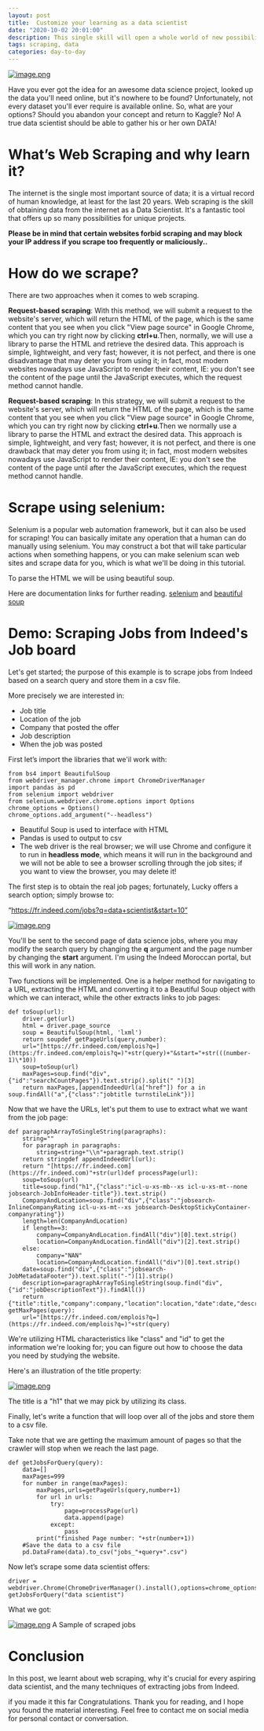 ```yaml
---
layout: post
title:  Customize your learning as a data scientist
date: "2020-10-02 20:01:00"
description: This single skill will open a whole world of new possibilities for you
tags: scraping, data
categories: day-to-day
---
```


[![image.png](https://i.postimg.cc/2SmGnrnD/image.png)](https://postimg.cc/RNswBrPs)

Have you ever got the idea for an awesome data science project, looked up the data you'll need online, but it's nowhere to be found? Unfortunately, not every dataset you'll ever require is available online. So, what are your options? Should you abandon your concept and return to Kaggle? No! A true data scientist should be able to gather his or her own DATA!


What’s Web Scraping and why learn it?
=====================================

The internet is the single most important source of data; it is a virtual record of human knowledge, at least for the last 20 years. Web scraping is the skill of obtaining data from the internet as a Data Scientist. It's a fantastic tool that offers up so many possibilities for unique projects.

**Please be in mind that certain websites forbid scraping and may block your IP address if you scrape too frequently or maliciously..**

**How do we scrape?**
=====================

There are two approaches when it comes to web scraping.

**Request-based scraping**: With this method, we will submit a request to the website's server, which will return the HTML of the page, which is the same content that you see when you click "View page source" in Google Chrome, which you can try right now by clicking **ctrl+u**.Then, normally, we will use a library to parse the HTML and retrieve the desired data. This approach is simple, lightweight, and very fast; however, it is not perfect, and there is one disadvantage that may deter you from using it; in fact, most modern websites nowadays use JavaScript to render their content, IE: you don't see the content of the page until the JavaScript executes, which the request method cannot handle.


**Request-based scraping**: In this strategy, we will submit a request to the website's server, which will return the HTML of the page, which is the same content that you see when you click "View page source" in Google Chrome, which you can try right now by clicking **ctrl+u**.Then we normally use a library to parse the HTML and extract the desired data. This approach is simple, lightweight, and very fast; however, it is not perfect, and there is one drawback that may deter you from using it; in fact, most modern websites nowadays use JavaScript to render their content, IE: you don't see the content of the page until after the JavaScript executes, which the request method cannot handle.


Scrape using selenium:
==============================

Selenium is a popular web automation framework, but it can also be used for scraping! You can basically imitate any operation that a human can do manually using selenium. You may construct a bot that will take particular actions when something happens, or you can make selenium scan web sites and scrape data for you, which is what we'll be doing in this tutorial.

To parse the HTML we will be using beautiful soup.

Here are documentation links for further reading. [selenium](https://selenium-python.readthedocs.io/) and [beautiful soup](https://www.crummy.com/software/BeautifulSoup/bs4/doc/)

Demo: Scraping Jobs from Indeed's Job board
==========================

Let's get started; the purpose of this example is to scrape jobs from Indeed based on a search query and store them in a csv file.

More precisely we are interested in:

*   Job title
*   Location of the job
*   Company that posted the offer
*   Job description
*   When the job was posted


First let’s import the libraries that we'il work with:

```
from bs4 import BeautifulSoup  
from webdriver_manager.chrome import ChromeDriverManager  
import pandas as pd  
from selenium import webdriver  
from selenium.webdriver.chrome.options import Options
chrome_options = Options()  
chrome_options.add_argument("--headless")
```

  * Beautiful Soup is used to interface with HTML 
  * Pandas is used to output to csv 
  * The web driver is the real browser; we will use Chrome and configure it to run in **headless mode**, which means it will run in the background and we will not be able to see a browser scrolling through the job sites; if you want to view the browser, you may delete it!

The first step is to obtain the real job pages; fortunately, Lucky offers a search option; simply browse to:

“https://fr.indeed.com/jobs?q=data+scientist&start=10”

[![image.png](https://i.postimg.cc/B6xkJM05/image.png)](https://postimg.cc/62pY0VTT)

You'll be sent to the second page of data science jobs, where you may modify the search query by changing the **q** argument and the page number by changing the **start** argument. I'm using the Indeed Moroccan portal, but this will work in any nation.

Two functions will be implemented. One is a helper method for navigating to a URL, extracting the HTML and converting it to a Beautiful Soup object with which we can interact, while the other extracts links to job pages:

```
def toSoup(url):  
    driver.get(url)  
    html = driver.page_source  
    soup = BeautifulSoup(html, 'lxml')  
    return soupdef getPageUrls(query,number):  
    url="[https://fr.indeed.com/emplois?q=](https:/fr.indeed.com/emplois?q=)"+str(query)+"&start="+str(((number-1)\*10))  
    soup=toSoup(url)  
    maxPages=soup.find("div",{"id":"searchCountPages"}).text.strip().split(" ")[3]  
    return maxPages,[appendIndeedUrl(a["href"]) for a in soup.findAll("a",{"class":"jobtitle turnstileLink"})]
```

Now that we have the URLs, let's put them to use to extract what we want from the job page:


```
def paragraphArrayToSingleString(paragraphs):  
    string=""  
    for paragraph in paragraphs:  
        string=string+"\\n"+paragraph.text.strip()  
    return stringdef appendIndeedUrl(url):  
    return "[https://fr.indeed.com](https://fr.indeed.com)"+str(url)def processPage(url):  
    soup=toSoup(url)  
    title=soup.find("h1",{"class":"icl-u-xs-mb--xs icl-u-xs-mt--none jobsearch-JobInfoHeader-title"}).text.strip()  
    CompanyAndLocation=soup.find("div",{"class":"jobsearch-InlineCompanyRating icl-u-xs-mt--xs jobsearch-DesktopStickyContainer-companyrating"})  
    length=len(CompanyAndLocation)  
    if length==3:  
        company=CompanyAndLocation.findAll("div")[0].text.strip()  
        location=CompanyAndLocation.findAll("div")[2].text.strip()  
    else:  
        company="NAN"  
        location=CompanyAndLocation.findAll("div")[0].text.strip()  
    date=soup.find("div",{"class":"jobsearch-JobMetadataFooter"}).text.split("-")[1].strip()  
    description=paragraphArrayToSingleString(soup.find("div",{"id":"jobDescriptionText"}).findAll())  
    return {"title":title,"company":company,"location":location,"date":date,"description":description}def getMaxPages(query):  
    url="[https://fr.indeed.com/emplois?q=](https://fr.indeed.com/emplois?q=)"+str(query)
```

We're utilizing HTML characteristics like "class" and "id" to get the information we're looking for; you can figure out how to choose the data you need by studying the website.

Here's an illustration of the title property:

[![image.png](https://i.postimg.cc/BvWcg3rp/image.png)](https://postimg.cc/nXkDFyc9)

The title is a "h1" that we may pick by utilizing its class.

Finally, let's write a function that will loop over all of the jobs and store them to a csv file.

Take note that we are getting the maximum amount of pages so that the crawler will stop when we reach the last page.


```
def getJobsForQuery(query):  
    data=[]  
    maxPages=999  
    for number in range(maxPages):  
        maxPages,urls=getPageUrls(query,number+1)  
        for url in urls:  
            try:  
                page=processPage(url)  
                data.append(page)  
            except:  
                pass  
        print("finished Page number: "+str(number+1))  
    #Save the data to a csv file  
    pd.DataFrame(data).to_csv("jobs_"+query+".csv")
```

Now let’s scrape some data scientist offers:

```
driver = webdriver.Chrome(ChromeDriverManager().install(),options=chrome_options)  
getJobsForQuery("data scientist")
```

What we got:

[![image.png](https://i.postimg.cc/hjBkNHdb/image.png)](https://postimg.cc/WD5YkYSh)
A Sample of scraped jobs

Conclusion
==========

In this post, we learnt about web scraping, why it's crucial for every aspiring data scientist, and the many techniques of extracting jobs from Indeed.

if you made it this far Congratulations. Thank you for reading, and I hope you found the material interesting. Feel free to contact me on social media for personal contact or conversation.
